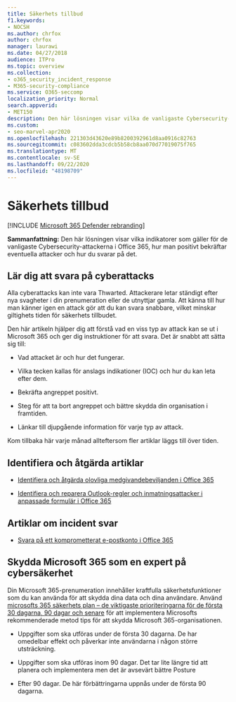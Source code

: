 ```yaml
---
title: Säkerhets tillbud
f1.keywords:
- NOCSH
ms.author: chrfox
author: chrfox
manager: laurawi
ms.date: 04/27/2018
audience: ITPro
ms.topic: overview
ms.collection:
- o365_security_incident_response
- M365-security-compliance
ms.service: O365-seccomp
localization_priority: Normal
search.appverid:
- MET150
description: Den här lösningen visar vilka de vanligaste Cybersecurity-attackerna kan se ut i Microsoft 365 och hur de ska reagera på dem
ms.custom:
- seo-marvel-apr2020
ms.openlocfilehash: 221303d43620e89b8200392961d8aa0916c82763
ms.sourcegitcommit: c083602dda3cdcb5b58cb8aa070d77019075f765
ms.translationtype: MT
ms.contentlocale: sv-SE
ms.lasthandoff: 09/22/2020
ms.locfileid: "48198709"
---
```

# <a name="security-incident-response"></a>Säkerhets tillbud

[!INCLUDE [Microsoft 365 Defender rebranding](../includes/microsoft-defender-for-office.md)]


 **Sammanfattning:** Den här lösningen visar vilka indikatorer som gäller för de vanligaste Cybersecurity-attackerna i Office 365, hur man positivt bekräftar eventuella attacker och hur du svarar på det.

## <a name="learn-how-to-respond-to-cyberattacks"></a>Lär dig att svara på cyberattacks

Alla cyberattacks kan inte vara Thwarted. Attackerare letar ständigt efter nya svagheter i din prenumeration eller de utnyttjar gamla. Att känna till hur man känner igen en attack gör att du kan svara snabbare, vilket minskar giltighets tiden för säkerhets tillbudet.

Den här artikeln hjälper dig att förstå vad en viss typ av attack kan se ut i Microsoft 365 och ger dig instruktioner för att svara. Det är snabbt att sätta sig till:

- Vad attacket är och hur det fungerar.

- Vilka tecken kallas för anslags indikationer (IOC) och hur du kan leta efter dem.

- Bekräfta angreppet positivt.

- Steg för att ta bort angreppet och bättre skydda din organisation i framtiden.

- Länkar till djupgående information för varje typ av attack.

Kom tillbaka här varje månad allteftersom fler artiklar läggs till över tiden.

## <a name="detect-and-remediate-articles"></a>Identifiera och åtgärda artiklar

- [Identifiera och åtgärda olovliga medgivandebeviljanden i Office 365](detect-and-remediate-illicit-consent-grants.md)

- [Identifiera och reparera Outlook-regler och inmatningsattacker i anpassade formulär i Office 365](detect-and-remediate-outlook-rules-forms-attack.md)

## <a name="incident-response-articles"></a>Artiklar om incident svar

- [Svara på ett komprometterat e-postkonto i Office 365](responding-to-a-compromised-email-account.md)

## <a name="secure-microsoft-365-like-a-cybersecurity-pro"></a>Skydda Microsoft 365 som en expert på cybersäkerhet

Din Microsoft 365-prenumeration innehåller kraftfulla säkerhetsfunktioner som du kan använda för att skydda dina data och dina användare.  Använd [microsofts 365 säkerhets plan – de viktigaste prioriteringarna för de första 30 dagarna, 90 dagar och senare](security-roadmap.md) för att implementera Microsofts rekommenderade metod tips för att skydda Microsoft 365-organisationen.

- Uppgifter som ska utföras under de första 30 dagarna.  De har omedelbar effekt och påverkar inte användarna i någon större utsträckning.

- Uppgifter som ska utföras inom 90 dagar. Det tar lite längre tid att planera och implementera men det är avsevärt bättre Posture

- Efter 90 dagar. De här förbättringarna uppnås under de första 90 dagarna.
